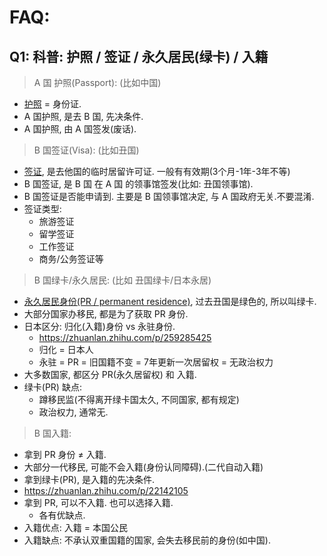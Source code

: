 

# FAQ: 


## Q1: 科普: 护照 / 签证 / 永久居民(绿卡) / 入籍


> A 国 护照(Passport): (比如中国)

- [护照](https://zh.wikipedia.org/wiki/%E6%8A%A4%E7%85%A7) = 身份证.
- A 国护照, 是去 B 国, 先决条件.
- A 国护照, 由 A 国签发(废话).

> B 国签证(Visa): (比如丑国)

- [签证](https://zh.wikipedia.org/wiki/%E7%AD%BE%E8%AF%81), 是去他国的临时居留许可证. 一般有有效期(3个月-1年-3年不等)
- B 国签证, 是 B 国 在 A 国 的领事馆签发(比如: 丑国领事馆).
- B 国签证是否能申请到. 主要是 B 国领事馆决定, 与 A 国政府无关.不要混淆.
- 签证类型:
    - 旅游签证
    - 留学签证
    - 工作签证
    - 商务/公务签证等



> B 国绿卡/永久居民: (比如 丑国绿卡/日本永居)


- [永久居民身份(PR / permanent residence)](https://zh.wikipedia.org/wiki/%E6%B0%B8%E4%B9%85%E5%B1%85%E7%95%99%E6%AC%8A), 过去丑国是绿色的, 所以叫绿卡.
- 大部分国家办移民, 都是为了获取 PR 身份.
- 日本区分: 归化(入籍)身份 vs 永驻身份.
    - https://zhuanlan.zhihu.com/p/259285425
    - 归化 = 日本人
    - 永驻 = PR = 旧国籍不变 = 7年更新一次居留权 = 无政治权力
- 大多数国家, 都区分 PR(永久居留权) 和 入籍.
- 绿卡(PR) 缺点: 
    - 蹲移民监(不得离开绿卡国太久, 不同国家, 都有规定)
    - 政治权力, 通常无.

> B 国入籍: 

- 拿到 PR 身份 ≠ 入籍.
- 大部分一代移民, 可能不会入籍(身份认同障碍).(二代自动入籍)
- 拿到绿卡(PR), 是入籍的先决条件.
- https://zhuanlan.zhihu.com/p/22142105
- 拿到 PR, 可以不入籍. 也可以选择入籍.
    - 各有优缺点.
- 入籍优点: 入籍 = 本国公民
- 入籍缺点: 不承认双重国籍的国家, 会失去移民前的身份(如中国).




